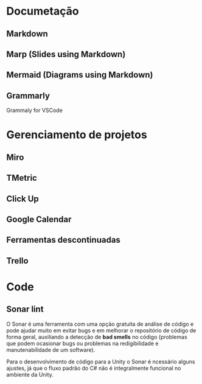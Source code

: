 # Documetação

## Markdown

## Marp (Slides using Markdown)

## Mermaid (Diagrams using Markdown)

## Grammarly

Grammaly for VSCode

# Gerenciamento de projetos

## Miro

## TMetric

## Click Up

## Google Calendar

## Ferramentas descontinuadas

## Trello

# Code

## Sonar lint

O Sonar é uma ferramenta com uma opção gratuita de análise de código e pode ajudar muito em evitar bugs e em melhorar o repositório de código de forma geral, auxiliando a detecção de **bad smells** no código (problemas que podem ocasionar bugs ou problemas na redigibilidade e manutenabilidade de um software).

Para o desenvolvimento de código para a Unity o Sonar é ncessário alguns ajustes, já que o fluxo padrão do C# não é integralmente funcional no ambiente da Unity.
